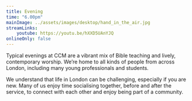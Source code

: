 ```yaml
---
title: Evening
time: "6.00pm"
mainImage: ../assets/images/desktop/hand_in_the_air.jpg
streamLinks:
    youtube: https://youtu.be/hXXD5UAnYJQ
onlineOnly: false
---
```

Typical evenings at CCM are a vibrant mix of Bible teaching and lively, contemporary worship. We’re home to all kinds of people from across London, including many young professionals and students.

We understand that life in London can be challenging, especially if you are new. Many of us enjoy time socialising together, before and after the service, to connect with each other and enjoy being part of a community.
